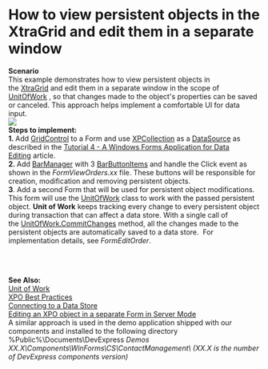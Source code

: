 # How to view persistent objects in the XtraGrid and edit them in a separate window


<p><strong>Scenario</strong><br />This example demonstrates how to view persistent objects in the <a href="https://documentation.devexpress.com/#windowsforms/clsDevExpressXtraGridGridControltopic">XtraGrid</a> and edit them in a separate window in the scope of <a href="https://documentation.devexpress.com/#XPO/CustomDocument2138">UnitOfWork</a> , so that changes made to the object's properties can be saved or canceled. This approach helps implement a comfortable UI for data input. <br /><img src="https://raw.githubusercontent.com/DevExpress-Examples/how-to-view-persistent-objects-in-the-xtragrid-and-edit-them-in-a-separate-window-e771/7.3.12+/media/4c9fb77b-2799-11e4-80b8-00155d624807.png"><br /><strong>Steps to implement:<br />1. </strong>Add <a href="https://documentation.devexpress.com/#windowsforms/clsDevExpressXtraGridGridControltopic">GridControl</a> to a Form and use <a href="https://documentation.devexpress.com/#XPO/clsDevExpressXpoXPCollectiontopic">XPCollection</a> as a <a href="https://documentation.devexpress.com/#WindowsForms/DevExpressXtraGridGridControl_DataSourcetopic">DataSource</a> as described in the <a href="https://documentation.devexpress.com/#XPO/CustomDocument2260">Tutorial 4 - A Windows Forms Application for Data Editing</a> article.<br /><strong>2. </strong>Add <a href="https://documentation.devexpress.com/#windowsforms/clsDevExpressXtraBarsBarManagertopic">BarManager</a> with 3 <a href="https://documentation.devexpress.com/#windowsforms/clsDevExpressXtraBarsBarButtonItemtopic">BarButtonItems</a> and handle the Click event as shown in the <em>FormViewOrders.xx</em> file. These buttons will be responsible for creation, modification and removing persistent objects. <br /><strong>3</strong>. Add a second Form that will be used for persistent object modifications. This form will use the <a href="https://documentation.devexpress.com/#XPO/CustomDocument2138">UnitOfWork</a> class to work with the passed persistent object. <strong>Unit of Work</strong> keeps tracking every change to every persistent object during transaction that can affect a data store. With a single call of the <a href="https://documentation.devexpress.com/XPO/DevExpressXpoUnitOfWork_CommitChangestopic.aspx">UnitOfWork.CommitChanges</a> method, all the changes made to the persistent objects are automatically saved to a data store.  For implementation details, see <em>FormEditOrder</em>.<br /><br /></p>
<p> </p>
<p><strong>See Also:<br /></strong><a href="https://documentation.devexpress.com/#XPO/CustomDocument2138">Unit of Work</a> <br /><a href="https://www.devexpress.com/Support/Center/p/A2944">XPO Best Practices</a><br /><a href="https://documentation.devexpress.com/#XPO/CustomDocument2020">Connecting to a Data Store</a><br /><a href="https://www.devexpress.com/Support/Center/p/T210787">Editing an XPO object in a separate Form in Server Mode</a><br />A similar approach is used in the demo application shipped with our components and installed to the following directory %Public%\Documents\DevExpress<em> Demos XX.X\Components\WinForms\CS\ContactManagement\ (XX.X is the number of DevExpress components version)<br /></em></p>

<br/>


